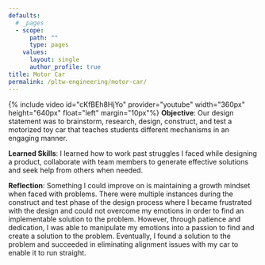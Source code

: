 ```yaml
---
defaults:
  # _pages
  - scope:
      path: ""
      type: pages
    values:
      layout: single
      author_profile: true
title: Motor Car
permalink: /pltw-engineering/motor-car/
---
```


{% include video id="cKfBEh8HjYo" provider="youtube" width="360px" height="640px" float="left" margin="10px"%}
<b>Objective</b>: Our design statement was to brainstorm, research, design, construct, and test a motorized toy car that teaches students different mechanisms in an engaging manner.

<b>Learned Skills</b>: I learned how to work past struggles I faced while designing a product, collaborate with team members to generate effective solutions and seek help from others when needed.

<b>Reflection</b>: Something I could improve on is maintaining a growth mindset when faced with problems. There were multiple instances during the construct and test phase of the design process where I became frustrated with the design and could not overcome my emotions in order to find an implementable solution to the problem. However, through patience and dedication, I was able to manipulate my emotions into a passion to find and create a solution to the problem. Eventually, I found a solution to the problem and succeeded in eliminating alignment issues with my car to enable it to run straight.